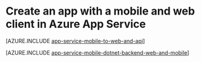 <properties
	pageTitle="Create an app with a mobile and web client in Azure App Service | Microsoft Azure"
	description="Create a multi-channel app with both a website and mobile client in Azure App Service."
	services="app-service"
	documentationCenter=".net"
	authors="lindydonna"
	manager="dwrede"
	editor=""/>

<tags
	ms.service="app-service"
	ms.workload="na"
	ms.tgt_pltfrm="NA"
	ms.devlang="dotnet"
	ms.topic="get-started-article"
	ms.date="09/25/2015"
	ms.author="donnam"/>

# Create an app with a mobile and web client in Azure App Service

[AZURE.INCLUDE [app-service-mobile-to-web-and-api](../../includes/app-service-mobile-to-web-and-api.md)] 

[AZURE.INCLUDE [app-service-mobile-dotnet-backend-web-and-mobile](../../includes/app-service-mobile-dotnet-backend-web-and-mobile.md)]
